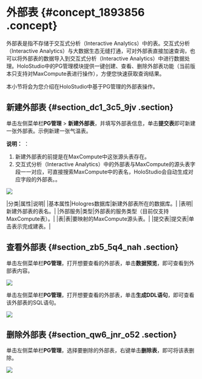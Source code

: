 # 外部表 {#concept_1893856 .concept}

外部表是指不存储于交互式分析（Interactive Analytics）中的表。交互式分析（Interactive Analytics）与大数据生态无缝打通，可对外部表直接加速查询，也可以将外部表的数据导入到交互式分析（Interactive Analytics）中进行数据处理。HoloStudio中的PG管理模块提供一键创建、查看、删除外部表功能（当前版本只支持对MaxCompute表进行操作），方便您快速获取查询结果。

本小节将会为您介绍在HoloStudio中基于PG管理的外部表操作。

## 新建外部表 {#section_dc1_3c5_9jv .section}

单击左侧菜单栏**PG管理** \> **新建外部表**，并填写外部表信息，单击**提交表**即可新建一张外部表。示例新建一张气温表。

**说明：** ：

1.  新建外部表的前提是在MaxCompute中这张源头表存在。
2.  交互式分析（Interactive Analytics）中的外部表与MaxCompute的源头表字段一一对应，可直接搜索MaxCompute中的表名，HoloStudio会自动生成对应字段的外部表。。

![](http://static-aliyun-doc.oss-cn-hangzhou.aliyuncs.com/assets/img/1501234/156799655958775_zh-CN.png)

|分类|属性|说明|
|基本属性|Hologres数据库|新建外部表所在的数据库。|
|表明|新建外部表的表名。|
|外部服务|类型|外部表的服务类型（目前仅支持MaxCompute表）。|
|表|表|要映射的MaxCompute源头表。|
|提交表|提交表|单击表示完成建表。|

## 查看外部表 {#section_zb5_5q4_nah .section}

单击左侧菜单栏**PG管理**，打开想要查看的外部表，单击**数据预览**，即可查看到外部表内容。

![](http://static-aliyun-doc.oss-cn-hangzhou.aliyuncs.com/assets/img/1501234/156799656058776_zh-CN.png)

单击左侧菜单栏**PG管理**，打开想要查看的外部表，单击**生成DDL语句**，即可查看该外部表的SQL语句。

![](http://static-aliyun-doc.oss-cn-hangzhou.aliyuncs.com/assets/img/1501234/156799656058777_zh-CN.png)

## 删除外部表 {#section_qw6_jnr_o52 .section}

单击左侧菜单栏**PG管理**，选择要删除的外部表，右键单击**删除表**，即可将该表删除。

![](http://static-aliyun-doc.oss-cn-hangzhou.aliyuncs.com/assets/img/1501234/156799656058778_zh-CN.png)

